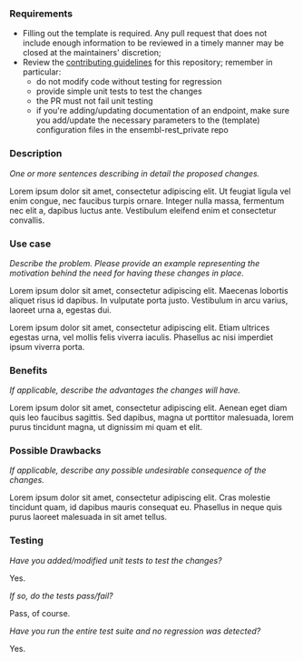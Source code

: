 ### Requirements

- Filling out the template is required. Any pull request that does not include enough information to be reviewed in a timely manner may be closed at the maintainers' discretion;
- Review the [contributing guidelines](https://github.com/Ensembl/ensembl/blob/release/90/CONTRIBUTING.md#why-could-my-pull-request-be-rejected) for this repository; remember in particular:
    - do not modify code without testing for regression
    - provide simple unit tests to test the changes
    - the PR must not fail unit testing
    - if you're adding/updating documentation of an endpoint, make sure you add/update the necessary parameters to the (template) configuration files in the ensembl-rest_private repo

### Description

_One or more sentences describing in detail the proposed changes._

Lorem ipsum dolor sit amet, consectetur adipiscing elit. Ut feugiat ligula vel enim congue, nec faucibus turpis ornare. Integer nulla massa, fermentum nec elit a, dapibus luctus ante. Vestibulum eleifend enim et consectetur convallis.

### Use case

_Describe the problem. Please provide an example representing the motivation behind the need for having these changes in place._

Lorem ipsum dolor sit amet, consectetur adipiscing elit. Maecenas lobortis aliquet risus id dapibus. In vulputate porta justo. Vestibulum in arcu varius, laoreet urna a, egestas dui.

Lorem ipsum dolor sit amet, consectetur adipiscing elit. Etiam ultrices egestas urna, vel mollis felis viverra iaculis. Phasellus ac nisi imperdiet ipsum viverra porta.

### Benefits

_If applicable, describe the advantages the changes will have._

Lorem ipsum dolor sit amet, consectetur adipiscing elit. Aenean eget diam quis leo faucibus sagittis. Sed dapibus, magna ut porttitor malesuada, lorem purus tincidunt magna, ut dignissim mi quam et elit.

### Possible Drawbacks

_If applicable, describe any possible undesirable consequence of the changes._

Lorem ipsum dolor sit amet, consectetur adipiscing elit. Cras molestie tincidunt quam, id dapibus mauris consequat eu. Phasellus in neque quis purus laoreet malesuada in sit amet tellus.

### Testing

_Have you added/modified unit tests to test the changes?_

Yes.

_If so, do the tests pass/fail?_

Pass, of course.

_Have you run the entire test suite and no regression was detected?_

Yes.

